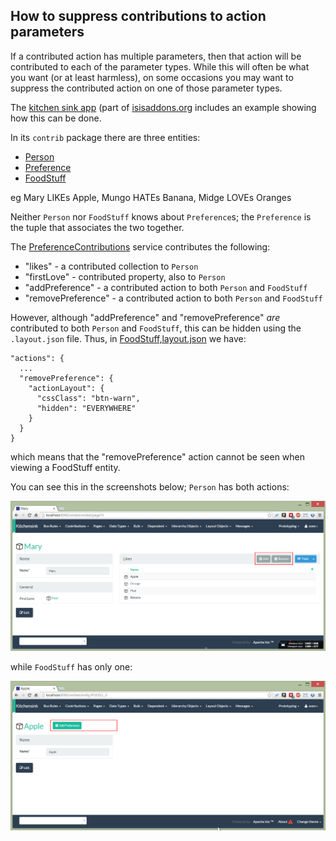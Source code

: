 How to suppress contributions to action parameters
------------------------------------------------

If a contributed action has multiple parameters, then that action will be contributed to each of the parameter types.
While this will often be what you want (or at least harmless), on some occasions you may want to suppress the contributed
action on one of those parameter types.

The [kitchen sink app](https://github.com/isisaddons/isis-app-kitchensink) (part of [isisaddons.org](http://www.isisaddons.org/)
includes an example showing how this can be done.

In its `contrib` package there are three entities:

* [Person](https://github.com/isisaddons/isis-app-kitchensink/tree/d4fd4e8b799af42c343b7e451bbf6f5d218869a1/dom/src/main/java/org/isisaddons/app/kitchensink/dom/contrib/contributee/Person.java)
* [Preference](https://github.com/isisaddons/isis-app-kitchensink/tree/d4fd4e8b799af42c343b7e451bbf6f5d218869a1/dom/src/main/java/org/isisaddons/app/kitchensink/dom/contrib/contributed/Preference.java)
* [FoodStuff](https://github.com/isisaddons/isis-app-kitchensink/tree/d4fd4e8b799af42c343b7e451bbf6f5d218869a1/dom/src/main/java/org/isisaddons/app/kitchensink/dom/contrib/contributee/FoodStuff.java)

eg Mary LIKEs Apple, Mungo HATEs Banana, Midge LOVEs Oranges

Neither `Person` nor `FoodStuff` knows about `Preference`s; the `Preference` is the tuple that associates the two together.

The [PreferenceContributions](https://github.com/isisaddons/isis-app-kitchensink/tree/d4fd4e8b799af42c343b7e451bbf6f5d218869a1/dom/src/main/java/org/isisaddons/app/kitchensink/dom/contrib/contributed/PreferenceContributions.java) service contributes the following:

* "likes" - a contributed collection to `Person`
* "firstLove" - contributed property, also to `Person`
* "addPreference" - a contributed action to both `Person` and `FoodStuff`
* "removePreference" - a contributed action to both `Person` and `FoodStuff`

However, although "addPreference" and "removePreference" *are* contributed to both `Person` and `FoodStuff`, this can be hidden using the `.layout.json` file.  Thus, in [FoodStuff,layout.json](https://github.com/isisaddons/isis-app-kitchensink/tree/d4fd4e8b799af42c343b7e451bbf6f5d218869a1/dom/src/main/java/org/isisaddons/app/kitchensink/dom/contrib/contributee/FoodStuff.layout.json#L57-57) we have:


    "actions": {
      ...
      "removePreference": {
        "actionLayout": {
          "cssClass": "btn-warn",
          "hidden": "EVERYWHERE"
        }
      }
    }

which means that the "removePreference" action cannot be seen when viewing a FoodStuff entity.

You can see this in the screenshots below; `Person` has both actions:

<img src="images/suppressing-contributions-person.png" width="600px"/>

while `FoodStuff` has only one:

<img src="images/suppressing-contributions-foodstuff.png" width="600px"/>
